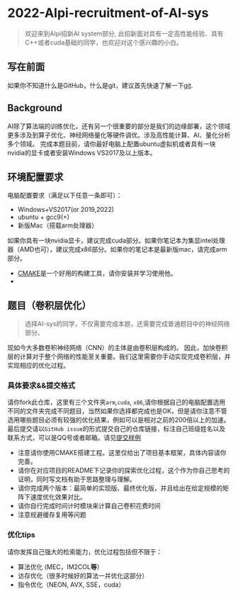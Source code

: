 # 2022-AIpi-recruitment-of-AI-sys
> 欢迎来到AIpi招新AI system部分, 此招新面对具有一定高性能经验、具有C++或者cuda基础的同学，也欢迎对这个感兴趣的小白。

## 写在前面
如果你不知道什么是GitHub，什么是git，建议首先快速了解一下[git](https://www.liaoxuefeng.com/wiki/896043488029600).

## Background
AI除了算法端的训练优化，还有另一个很重要的部分是我们的边缘部署，这个领域更多涉及到算子优化、神经网络量化等硬件调优。涉及高性能计算、AI、量化分析多个领域。
完成本题目前，请你最好电脑上配置ubuntu虚拟机或者具有一块nvidia的显卡或者安装Windows VS2017及以上版本。

## 环境配置要求
电脑配置要求（满足以下任意一条即可）：
* Windows+VS2017(or 2019,2022)
* ubuntu + gcc9(+)
* 新版Mac（搭载arm处理器）

如果你具有一块nvidia显卡，建议完成cuda部分。如果你笔记本为集显intel处理器（AMD也可），建议完成x86部分。如果你的笔记本是最新版mac，请完成arm部分。

* [CMAKE](https://cmake.org/)是一个好用的构建工具，请你安装并学习使用他。
* 

## 题目（卷积层优化）

> 选择AI-sys的同学，不仅需要完成本题，还需要完成普通题目中的神经网络部分。

现如今大多数卷积神经网络（CNN）的主体是由卷积层构成的。 因此，加快卷积层的计算对于整个网络的性能至关重要。我们这里需要你手动实现完成卷积层，并实现相应的优化过程。

### 具体要求&&提交格式

请你fork此仓库，这里有三个文件夹`arm`,`cuda`, `x86`,请你根据自己的电脑配置选用不同的文件夹完成不同题目，当然如果你选择都完成也是OK，但是请你注意不管选用哪些题目必须有较强的优化结果，例如可以是相对之前的200倍以上的加速。最后提交请以`GitHub issue`的形式提交自己的仓库链接，标注自己班级姓名以及联系方式，可以是QQ号或者邮箱。请见[提交样例](https://github.com/LRY89757/2022-AIpi-recruitment-of-AI-sys/issues/1)

* 注意请你使用CMAKE搭建工程。这里仅给出了项目基本框架，具体内容请你完善。
* 请你在对应项目的README下记录你的探索优化过程，这个作为你自己思考的证明，同时写文档有助于思路整理与理解。
* 请你完成两个版本：最简单的实现版、最终优化版，并且给出在给定规模的矩阵下速度优化效果对比。
* 请你自行完成时间计时模块来计算自己卷积花费时间
* 注意规避缓存复用等问题

### 优化tips
请你发挥自己强大的检索能力，优化过程包括但不限于：
* 算法优化 (MEC，IM2COL**等**）
* 访存优化（很多时候好的算法一并优化这部分）
* 指令优化（NEON, AVX, SSE，cuda）





